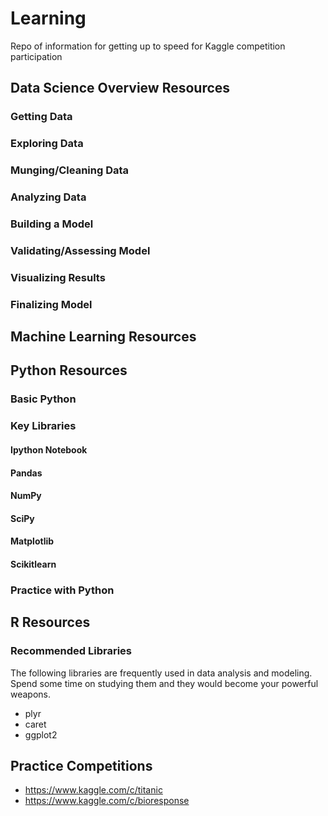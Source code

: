 # Learning
Repo of information for getting up to speed for Kaggle competition participation

## Data Science Overview Resources

### Getting Data

### Exploring Data

### Munging/Cleaning Data

### Analyzing Data

### Building a Model

### Validating/Assessing Model

### Visualizing Results

### Finalizing Model

## Machine Learning Resources

## Python Resources

### Basic Python

### Key Libraries

#### Ipython Notebook

#### Pandas

#### NumPy

#### SciPy

#### Matplotlib

#### Scikitlearn

### Practice with Python

## R Resources

### Recommended Libraries
The following libraries are frequently used in data analysis and modeling. Spend some time on studying them and they would become your powerful weapons.

* plyr
* caret
* ggplot2

## Practice Competitions

- https://www.kaggle.com/c/titanic
- https://www.kaggle.com/c/bioresponse
